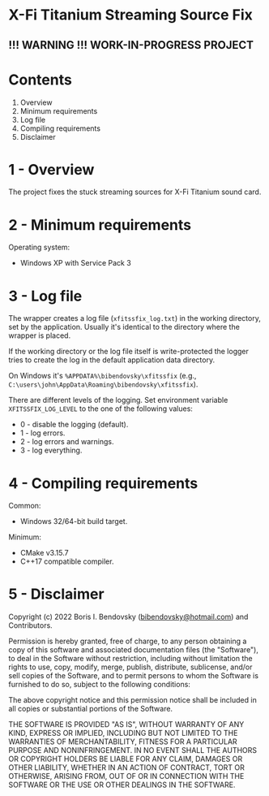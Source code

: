 X-Fi Titanium Streaming Source Fix
==================================

!!! WARNING !!! WORK-IN-PROGRESS PROJECT
----------------------------------------

Contents
========

1. Overview
2. Minimum requirements
3. Log file
4. Compiling requirements
5. Disclaimer


1 - Overview
============

The project fixes the stuck streaming sources for X-Fi Titanium sound card.


2 - Minimum requirements
========================

Operating system:
- Windows XP with Service Pack 3


3 - Log file
============

The wrapper creates a log file (`xfitssfix_log.txt`) in the working directory, set by the application.
Usually it's identical to the directory where the wrapper is placed.

If the working directory or the log file itself is write-protected the logger tries to create the log in the default application data directory.

On Windows it's `%APPDATA%\bibendovsky\xfitssfix` (e.g., `C:\users\john\AppData\Roaming\bibendovsky\xfitssfix`).

There are different levels of the logging. Set environment variable `XFITSSFIX_LOG_LEVEL` to the one of the following values:
- 0 - disable the logging (default).
- 1 - log errors.
- 2 - log errors and warnings.
- 3 - log everything.


4 - Compiling requirements
==========================

Common:
- Windows 32/64-bit build target.

Minimum:
- CMake v3.15.7
- C++17 compatible compiler.


5 - Disclaimer
===============

Copyright (c) 2022 Boris I. Bendovsky (bibendovsky@hotmail.com) and Contributors.

Permission is hereby granted, free of charge, to any person obtaining a copy
of this software and associated documentation files (the "Software"), to deal
in the Software without restriction, including without limitation the rights
to use, copy, modify, merge, publish, distribute, sublicense, and/or sell
copies of the Software, and to permit persons to whom the Software is
furnished to do so, subject to the following conditions:

The above copyright notice and this permission notice shall be included in all
copies or substantial portions of the Software.

THE SOFTWARE IS PROVIDED "AS IS", WITHOUT WARRANTY OF ANY KIND,
EXPRESS OR IMPLIED, INCLUDING BUT NOT LIMITED TO THE WARRANTIES OF
MERCHANTABILITY, FITNESS FOR A PARTICULAR PURPOSE AND NONINFRINGEMENT.
IN NO EVENT SHALL THE AUTHORS OR COPYRIGHT HOLDERS BE LIABLE FOR ANY CLAIM,
DAMAGES OR OTHER LIABILITY, WHETHER IN AN ACTION OF CONTRACT, TORT OR
OTHERWISE, ARISING FROM, OUT OF OR IN CONNECTION WITH THE SOFTWARE OR THE USE
OR OTHER DEALINGS IN THE SOFTWARE.
